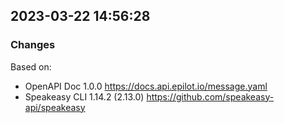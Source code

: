

## 2023-03-22 14:56:28
### Changes
Based on:
- OpenAPI Doc 1.0.0 https://docs.api.epilot.io/message.yaml
- Speakeasy CLI 1.14.2 (2.13.0) https://github.com/speakeasy-api/speakeasy